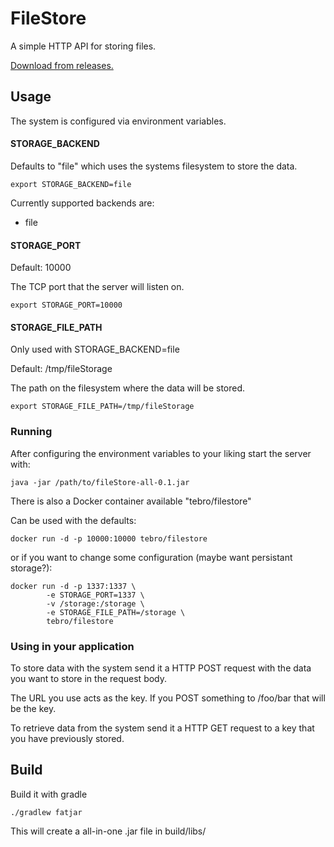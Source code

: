# FileStore
A simple HTTP API for storing files.

[Download from releases.](https://github.com/Tebro/FileStore/releases)


## Usage

The system is configured via environment variables.

#### STORAGE_BACKEND

Defaults to "file" which uses the systems filesystem to store the data.

`export STORAGE_BACKEND=file`

Currently supported backends are:

 - file


#### STORAGE_PORT

Default: 10000

The TCP port that the server will listen on.

`export STORAGE_PORT=10000`


#### STORAGE_FILE_PATH

Only used with STORAGE_BACKEND=file 

Default: /tmp/fileStorage

The path on the filesystem where the data will be stored. 

`export STORAGE_FILE_PATH=/tmp/fileStorage`


### Running

After configuring the environment variables to your liking start the server with:

`java -jar /path/to/fileStore-all-0.1.jar`

There is also a Docker container available "tebro/filestore"

Can be used with the defaults:

`docker run -d -p 10000:10000 tebro/filestore`

or if you want to change some configuration (maybe want persistant storage?):

```
docker run -d -p 1337:1337 \
        -e STORAGE_PORT=1337 \
        -v /storage:/storage \
        -e STORAGE_FILE_PATH=/storage \
        tebro/filestore
```

### Using in your application

To store data with the system send it a HTTP POST request with the data you want to store in the request body.

The URL you use acts as the key. If you POST something to /foo/bar that will be the key.

To retrieve data from the system send it a HTTP GET request to a key that you have previously stored.

## Build

Build it with gradle

`./gradlew fatjar`

This will create a all-in-one .jar file in build/libs/